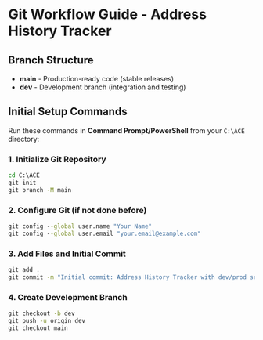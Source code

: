# Git Workflow Guide - Address History Tracker

## Branch Structure

- **main** - Production-ready code (stable releases)
- **dev** - Development branch (integration and testing)

## Initial Setup Commands

Run these commands in **Command Prompt/PowerShell** from your `C:\ACE` directory:

### 1. Initialize Git Repository
```cmd
cd C:\ACE
git init
git branch -M main
```

### 2. Configure Git (if not done before)
```cmd
git config --global user.name "Your Name"
git config --global user.email "your.email@example.com"
```

### 3. Add Files and Initial Commit
```cmd
git add .
git commit -m "Initial commit: Address History Tracker with dev/prod setup"
```

### 4. Create Development Branch
```cmd
git checkout -b dev
git push -u origin dev
git checkout main
```

### 5. Connect to GitHub
```cmd
# Create repository on GitHub first, then:
git remote add origin https://github.com/yourusername/ACE.git
git push -u origin main
git push -u origin dev
```

## Daily Development Workflow

### Working on Features (Development)

1. **Switch to dev branch:**
   ```cmd
   git checkout dev
   git pull origin dev
   ```

2. **Make your changes and test locally:**
   ```cmd
   # Start development server
   py app_test.py
   # or
   py app.py
   ```

3. **Stage and commit changes:**
   ```cmd
   git add .
   git commit -m "Add feature: description of what you built"
   ```

4. **Push to dev branch:**
   ```cmd
   git push origin dev
   ```

### Merging to Production

When dev branch is stable and ready for production:

1. **Switch to main branch:**
   ```cmd
   git checkout main
   git pull origin main
   ```

2. **Merge dev into main:**
   ```cmd
   git merge dev
   ```

3. **Push to production:**
   ```cmd
   git push origin main
   ```

4. **Tag the release (optional but recommended):**
   ```cmd
   git tag -a v1.0.0 -m "Release version 1.0.0"
   git push origin v1.0.0
   ```

## Environment Management

### Development Environment
- Use `.env.development` template to create your `.env`
- Run `py app_test.py` for file-based testing
- Or use development Supabase project with `py app.py`

### Production Environment
- Use `.env.production` template for production deployment
- Set `FLASK_DEBUG=False`
- Use separate production Supabase project

## Common Git Commands

### Viewing Status and History
```cmd
git status                    # See current changes
git log --oneline            # View commit history
git branch -a                # List all branches
```

### Creating Feature Branches (Advanced)
```cmd
git checkout dev
git checkout -b feature/new-feature-name
# Work on feature
git add .
git commit -m "Implement new feature"
git checkout dev
git merge feature/new-feature-name
git branch -d feature/new-feature-name
```

### Emergency Hotfixes
```cmd
git checkout main
git checkout -b hotfix/critical-bug-fix
# Fix the bug
git add .
git commit -m "Fix critical bug"
git checkout main
git merge hotfix/critical-bug-fix
git push origin main
# Also merge into dev
git checkout dev
git merge hotfix/critical-bug-fix
git push origin dev
git branch -d hotfix/critical-bug-fix
```

## Deployment Considerations

### Development Deployment
- Deploy from `dev` branch
- Use development environment variables
- Enable debug mode for testing

### Production Deployment
- Deploy only from `main` branch
- Use production environment variables
- Disable debug mode
- Use production database

## Best Practices

1. **Never work directly on main branch**
2. **Always test on dev before merging to main**
3. **Write descriptive commit messages**
4. **Pull before pushing to avoid conflicts**
5. **Use tags for releases**
6. **Keep sensitive data in .env files (never commit them)**

## Troubleshooting

### Merge Conflicts
```cmd
# When merge conflicts occur:
git status                   # See conflicted files
# Edit files to resolve conflicts
git add .
git commit -m "Resolve merge conflicts"
```

### Undo Last Commit (if not pushed)
```cmd
git reset --soft HEAD~1      # Keep changes staged
git reset --hard HEAD~1      # Discard changes completely
```

### View Differences
```cmd
git diff                     # See unstaged changes
git diff --staged            # See staged changes
git diff main dev            # Compare branches
```